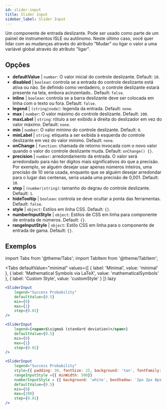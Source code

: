 ```yaml
---
id: slider-input
title: Slider Input
sidebar_label: Slider Input
---
```


Um componente de entrada deslizante. Pode ser usado como parte de um painel de instrumentos ISLE ou autônomo. Neste último caso, você quer lidar com as mudanças através do atributo "Mudar" ou ligar o valor a uma variável global através do atributo "ligar".

## Opções

* __defaultValue__ | `number`: O valor inicial do controle deslizante. Default: `10`.
* __disabled__ | `boolean`: controla se a entrada do controle deslizante está ativa ou não. Se definido como verdadeiro, o controle deslizante estará presente na tela, embora acinzentado.. Default: `false`.
* __inline__ | `boolean`: controla se a barra deslizante deve ser colocada em linha com o texto ou fora. Default: `false`.
* __legend__ | `(string|node)`: legenda da entrada. Default: `none`.
* __max__ | `number`: O valor máximo do controle deslizante. Default: `100`.
* __maxLabel__ | `string`: rótulo a ser exibido à direita do deslizador em vez do valor máximo. Default: `none`.
* __min__ | `number`: O valor mínimo do controle deslizante. Default: `0`.
* __minLabel__ | `string`: etiqueta a ser exibida à esquerda do controle deslizante em vez do valor mínimo. Default: `none`.
* __onChange__ | `function`: chamada de retorno invocada com o novo valor quando o valor do controle deslizante muda. Default: `onChange() {}`.
* __precision__ | `number`: arredondamento da entrada. O valor será arredondado para não ter dígitos mais significativos do que a precisão. Por exemplo, se alguém desejar usar apenas números inteiros, uma precisão de 10 seria usada, enquanto que se alguém desejar arredondar para o lugar das centenas, seria usada uma precisão de 0,001. Default: `10`.
* __step__ | `(number|string)`: tamanho do degrau do controle deslizante. Default: `1`.
* __hideTooltip__ | `boolean`: controla se deve ocultar a ponta das ferramentas. Default: `false`.
* __style__ | `object`: Estilos em linha CSS. Default: `{}`.
* __numberInputStyle__ | `object`: Estilos de CSS em linha para componente de entrada de números. Default: `{}`.
* __rangeInputStyle__ | `object`: Estilo CSS em linha para o componente de entrada de gama. Default: `{}`.


## Exemplos


import Tabs from '@theme/Tabs';
import TabItem from '@theme/TabItem';

<Tabs
    defaultValue="minimal"
    values={[
        { label: 'Minimal', value: 'minimal' },
        { label: 'Mathematical Symbols via LaTeX', value: 'mathematicalSymbols' },
        { label: 'Custom Style', value: 'customStyle' }
    ]}
    lazy
>

<TabItem value="minimal">

```jsx live
<SliderInput
    legend="Success Probability"
    defaultValue={0.5}
    min={0}
    max={1}
    step={0.01}
/>
```

</TabItem>

<TabItem value="mathematicalSymbols">

```jsx live
<SliderInput
    legend={<span>$\sigma$ (standard deviation)</span>}
    defaultValue={0.5}
    min={0}
    max={1}
    step={0.01}
/>
```

</TabItem>

<TabItem value="customStyle">

```jsx live
<SliderInput
    legend="Success Probability"
    style={{ padding: 30, fontSize: 25, background: 'tan', fontFamily: 'Georgia'}}
    rangeInputStyle ={{ minWidth: 500}}
    numberInputStyle = {{ background: 'white', boxShadow: '2px 2px 0px black'}}
    defaultValue={0.5}
    min={0}
    max={200}
    step={0.01}
/>
```

</TabItem>

</Tabs>
